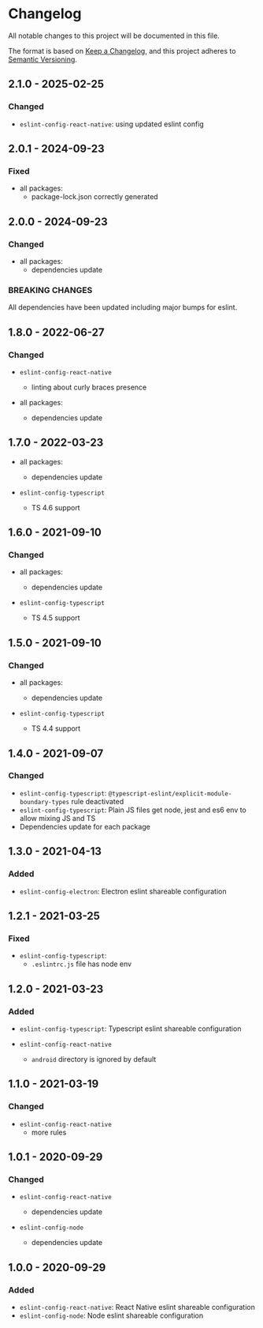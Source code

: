 # Changelog

All notable changes to this project will be documented in this file.

The format is based on [Keep a Changelog](https://keepachangelog.com/en/1.0.0/),
and this project adheres to [Semantic Versioning](https://semver.org/spec/v2.0.0.html).

## 2.1.0 - 2025-02-25

### Changed

- `eslint-config-react-native`: using updated eslint config

## 2.0.1 - 2024-09-23

### Fixed

- all packages:
  - package-lock.json correctly generated

## 2.0.0 - 2024-09-23

### Changed

- all packages:
  - dependencies update

### BREAKING CHANGES

All dependencies have been updated including major bumps for eslint.

## 1.8.0 - 2022-06-27

### Changed

- `eslint-config-react-native`
  - linting about curly braces presence

- all packages:
  - dependencies update

## 1.7.0 - 2022-03-23

- all packages:
  - dependencies update

- `eslint-config-typescript`
  - TS 4.6 support

## 1.6.0 - 2021-09-10

### Changed

- all packages:
  - dependencies update

- `eslint-config-typescript`
  - TS 4.5 support

## 1.5.0 - 2021-09-10

### Changed

- all packages:
  - dependencies update

- `eslint-config-typescript`
  - TS 4.4 support

## 1.4.0 - 2021-09-07

### Changed

- `eslint-config-typescript`: `@typescript-eslint/explicit-module-boundary-types` rule deactivated
- `eslint-config-typescript`: Plain JS files get node, jest and es6 env to allow mixing JS and TS
- Dependencies update for each package

## 1.3.0 - 2021-04-13

### Added

- `eslint-config-electron`: Electron eslint shareable configuration

## 1.2.1 - 2021-03-25

### Fixed

- `eslint-config-typescript`:
  - `.eslintrc.js` file has node env

## 1.2.0 - 2021-03-23

### Added

- `eslint-config-typescript`: Typescript eslint shareable configuration

- `eslint-config-react-native`
  - `android` directory is ignored by default

## 1.1.0 - 2021-03-19

### Changed

- `eslint-config-react-native`
  - more rules

## 1.0.1 - 2020-09-29

### Changed

- `eslint-config-react-native`
  - dependencies update

- `eslint-config-node`
  - dependencies update

## 1.0.0 - 2020-09-29

### Added

- `eslint-config-react-native`: React Native eslint shareable configuration
- `eslint-config-node`: Node eslint shareable configuration
